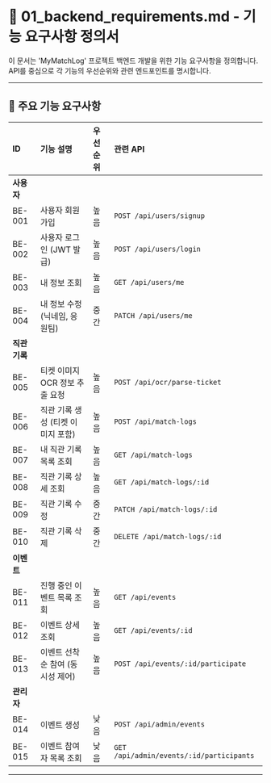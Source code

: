 # 📄 01_backend_requirements.md - 기능 요구사항 정의서

이 문서는 'MyMatchLog' 프로젝트 백엔드 개발을 위한 기능 요구사항을 정의합니다. API를 중심으로 각 기능의 우선순위와 관련 엔드포인트를 명시합니다.

---

## 🚀 주요 기능 요구사항

| ID | 기능 설명 | 우선순위 | 관련 API |
| :--- | :--- | :--- | :--- |
| **사용자** | | | |
| BE-001 | 사용자 회원가입 | 높음 | `POST /api/users/signup` |
| BE-002 | 사용자 로그인 (JWT 발급) | 높음 | `POST /api/users/login` |
| BE-003 | 내 정보 조회 | 높음 | `GET /api/users/me` |
| BE-004 | 내 정보 수정 (닉네임, 응원팀) | 중간 | `PATCH /api/users/me` |
| **직관 기록** | | | |
| BE-005 | 티켓 이미지 OCR 정보 추출 요청 | 높음 | `POST /api/ocr/parse-ticket` |
| BE-006 | 직관 기록 생성 (티켓 이미지 포함) | 높음 | `POST /api/match-logs` |
| BE-007 | 내 직관 기록 목록 조회 | 높음 | `GET /api/match-logs` |
| BE-008 | 직관 기록 상세 조회 | 높음 | `GET /api/match-logs/:id` |
| BE-009 | 직관 기록 수정 | 중간 | `PATCH /api/match-logs/:id` |
| BE-010 | 직관 기록 삭제 | 중간 | `DELETE /api/match-logs/:id` |
| **이벤트** | | | |
| BE-011 | 진행 중인 이벤트 목록 조회 | 높음 | `GET /api/events` |
| BE-012 | 이벤트 상세 조회 | 높음 | `GET /api/events/:id` |
| BE-013 | 이벤트 선착순 참여 (동시성 제어) | 높음 | `POST /api/events/:id/participate` |
| **관리자** | | | |
| BE-014 | 이벤트 생성 | 낮음 | `POST /api/admin/events` |
| BE-015 | 이벤트 참여자 목록 조회 | 낮음 | `GET /api/admin/events/:id/participants` |

--- 